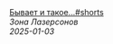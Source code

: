 <!--2025-01-03 10:00:35-->
<div class="yb">
  <a class="nodecor" href="/posts.html?eda/byvaet_i_takoe_shorts">
    <img class="preview" data-videoid="ZJY5Bt3A6gE" src="https://i3.ytimg.com/vi/ZJY5Bt3A6gE/hqdefault.jpg" align="middle" alt="">
  </a>
  <div class="inlbl text">
    <a class="nodecor" href="/posts.html?eda/byvaet_i_takoe_shorts">Бывает и такое...#shorts</a><br>
    <i class="smaller2">Зона Лазерсoнов</i><br>
    <i class="smaller3">2025-01-03</i>
  </div>
</div>
